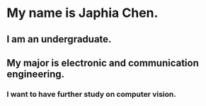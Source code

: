 # My name is Japhia Chen. #
## I am an undergraduate. ##
## My major is electronic and communication engineering. ##
### I want to have further study on computer vision. ###
